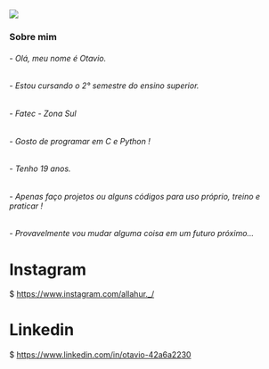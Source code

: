<h1 align"center"> 
<img src="https://p4.wallpaperbetter.com/wallpaper/928/635/658/landscape-digital-art-anime-wallpaper-preview.jpg">
</h1>

### Sobre mim

###### - Olá, meu nome é Otavio.

###### - Estou cursando o 2° semestre do ensino superior.

###### - Fatec - Zona Sul

###### - Gosto de programar em C e Python !

###### - Tenho 19 anos.

###### - Apenas faço projetos ou alguns códigos para uso próprio, treino e praticar !

###### - Provavelmente vou mudar alguma coisa em um futuro próximo...

  # Instagram
 $ https://www.instagram.com/allahur._/
 
  # Linkedin
 $ https://www.linkedin.com/in/otavio-42a6a2230
